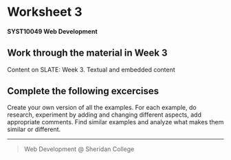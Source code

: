 # Worksheet 3
#### SYST10049 Web Development

## Work through the material in Week 3

Content on SLATE: Week 3. Textual and embedded content

## Complete the following excercises

Create your own version of all the examples.  For each example, do research, experiment by adding and changing different aspects, add appropriate comments. Find similar examples and analyze what makes them similar or different.







---

> Web Development @ Sheridan College

